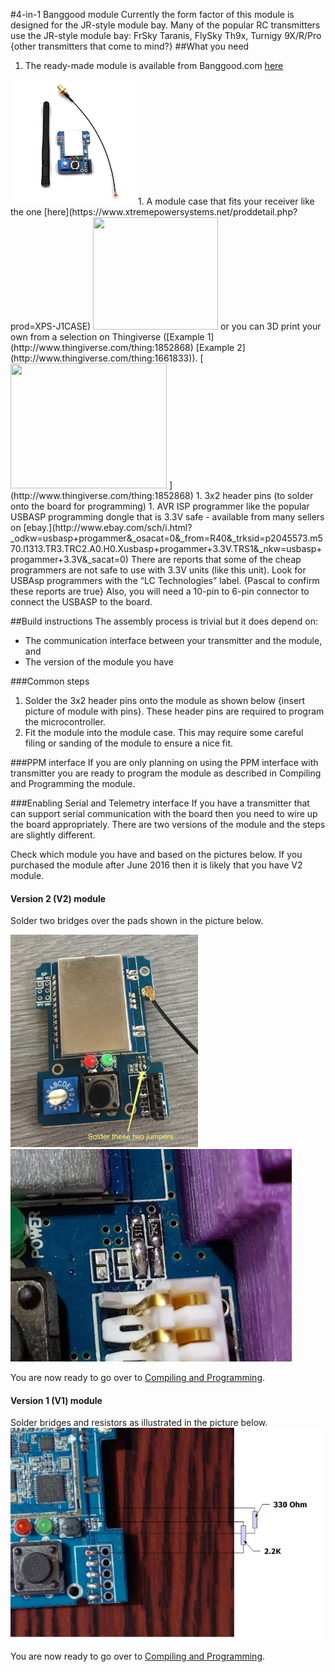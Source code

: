 
#4-in-1 Banggood module
Currently the form factor of this module is designed for the JR-style module bay. Many of the popular RC transmitters use the JR-style module bay: FrSky Taranis, FlySky Th9x, Turnigy 9X/R/Pro {other transmitters that come to mind?}
##What you need
1. The ready-made module is available from Banggood.com [here](http://www.banggood.com/2_4G-CC2500-A7105-Flysky-Frsky-Devo-DSM2-Multiprotocol-TX-Module-With-Antenna-p-1048377.html)  
 <img src="images/4-in-1_Module_BG.jpeg" width="200" height="200" /> 
1. A module case that fits your receiver like the one [here](https://www.xtremepowersystems.net/proddetail.php?prod=XPS-J1CASE)  
 <img src="https://www.xtremepowersystems.net/prodimages/j1case.jpg" width="200" height="180" />  
  or you can 3D print your own from a selection on Thingiverse ([Example 1](http://www.thingiverse.com/thing:1852868) [Example 2](http://www.thingiverse.com/thing:1661833)).  
 [<img src="http://thingiverse-production-new.s3.amazonaws.com/renders/55/1c/cb/0a/e4/5d2c2b06be7f3f6f8f0ab4638dd7c6fc_preview_featured.jpg" width="250" height="200" /> ](http://www.thingiverse.com/thing:1852868)
1. 3x2 header pins (to solder onto the board for programming) 
1. AVR ISP programmer like the popular USBASP programming dongle that is 3.3V safe - available from many sellers on [ebay.](http://www.ebay.com/sch/i.html?_odkw=usbasp+progammer&_osacat=0&_from=R40&_trksid=p2045573.m570.l1313.TR3.TRC2.A0.H0.Xusbasp+progammer+3.3V.TRS1&_nkw=usbasp+progammer+3.3V&_sacat=0)  There are reports that some of the cheap programmers are not safe to use with 3.3V units (like this unit).  Look for USBAsp programmers with the “LC Technologies” label. {Pascal to confirm these reports are true} Also, you will need a 10-pin to 6-pin connector to connect the USBASP to the board. 


##Build instructions
The assembly process is trivial but it does depend on:
- The communication interface between your transmitter and the module, and
- The version of the module you have

###Common steps

1. Solder the 3x2 header pins onto the module as shown below {insert picture of module with pins}.  These header pins are required to program the microcontroller. 
1. Fit the module into the module case. This may require some careful filing or sanding of the module to ensure a nice fit.

###PPM interface
If you are only planning on using the PPM interface with transmitter you are ready to program the module as described in Compiling and Programming the module.

###Enabling Serial and Telemetry interface
If you have a transmitter that can support serial communication with the board then you need to wire up the board appropriately. There are two versions of the module and the steps are slightly different.

Check which module you have and based on the pictures below.  If you purchased the module after June 2016 then it is likely that you have V2 module.  

#### **Version 2 (V2) module** 

Solder two bridges over the pads shown in the picture below. 
 
<img src="images/4-in-1_Module_BG_SerialJumpers.jpeg" width="300" height="340" /> 
<img src="images/V2_Serial_Enable.jpeg" width="450" height="340" /> 

You are now ready to go over to [Compiling and Programming](Compiling.md).

#### **Version 1 (V1) module** 

Solder bridges and resistors as illustrated in the picture below.
<img src="images/V1_Serial_Enable.jpeg" width="500" height="340" /> 

You are now ready to go over to [Compiling and Programming](Compiling.md).
